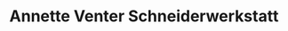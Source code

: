 ---
title: "Annette Venter Schneiderwerkstatt"
url: /falkensee/annette-venter-schneiderwerkstatt/
shop: Schneiderei
---